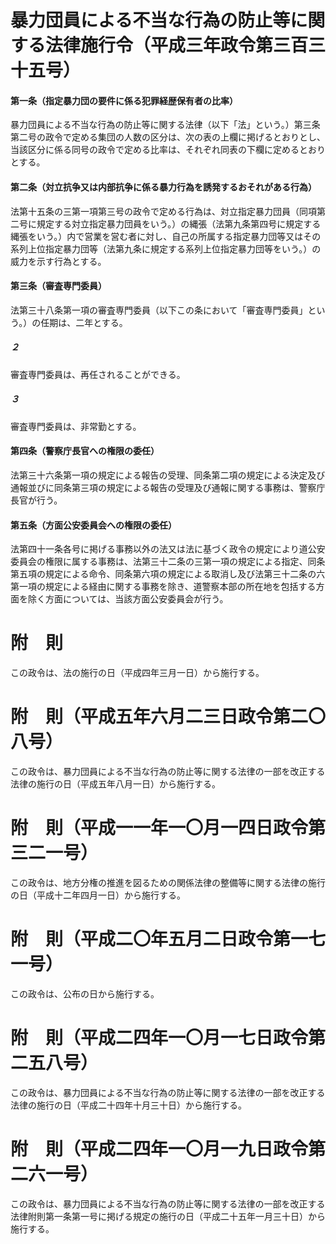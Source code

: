 # 暴力団員による不当な行為の防止等に関する法律施行令（平成三年政令第三百三十五号）
#### 第一条（指定暴力団の要件に係る犯罪経歴保有者の比率）
暴力団員による不当な行為の防止等に関する法律（以下「法」という。）第三条第二号の政令で定める集団の人数の区分は、次の表の上欄に掲げるとおりとし、当該区分に係る同号の政令で定める比率は、それぞれ同表の下欄に定めるとおりとする。
#### 第二条（対立抗争又は内部抗争に係る暴力行為を誘発するおそれがある行為）
法第十五条の三第一項第三号の政令で定める行為は、対立指定暴力団員（同項第二号に規定する対立指定暴力団員をいう。）の縄張（法第九条第四号に規定する縄張をいう。）内で営業を営む者に対し、自己の所属する指定暴力団等又はその系列上位指定暴力団等（法第九条に規定する系列上位指定暴力団等をいう。）の威力を示す行為とする。
#### 第三条（審査専門委員）
法第三十八条第一項の審査専門委員（以下この条において「審査専門委員」という。）の任期は、二年とする。
##### ２
審査専門委員は、再任されることができる。
##### ３
審査専門委員は、非常勤とする。
#### 第四条（警察庁長官への権限の委任）
法第三十六条第一項の規定による報告の受理、同条第二項の規定による決定及び通報並びに同条第三項の規定による報告の受理及び通報に関する事務は、警察庁長官が行う。
#### 第五条（方面公安委員会への権限の委任）
法第四十一条各号に掲げる事務以外の法又は法に基づく政令の規定により道公安委員会の権限に属する事務は、法第三十二条の三第一項の規定による指定、同条第五項の規定による命令、同条第六項の規定による取消し及び法第三十二条の六第一項の規定による経由に関する事務を除き、道警察本部の所在地を包括する方面を除く方面については、当該方面公安委員会が行う。
# 附　則
この政令は、法の施行の日（平成四年三月一日）から施行する。
# 附　則（平成五年六月二三日政令第二〇八号）
この政令は、暴力団員による不当な行為の防止等に関する法律の一部を改正する法律の施行の日（平成五年八月一日）から施行する。
# 附　則（平成一一年一〇月一四日政令第三二一号）
この政令は、地方分権の推進を図るための関係法律の整備等に関する法律の施行の日（平成十二年四月一日）から施行する。
# 附　則（平成二〇年五月二日政令第一七一号）
この政令は、公布の日から施行する。
# 附　則（平成二四年一〇月一七日政令第二五八号）
この政令は、暴力団員による不当な行為の防止等に関する法律の一部を改正する法律の施行の日（平成二十四年十月三十日）から施行する。
# 附　則（平成二四年一〇月一九日政令第二六一号）
この政令は、暴力団員による不当な行為の防止等に関する法律の一部を改正する法律附則第一条第一号に掲げる規定の施行の日（平成二十五年一月三十日）から施行する。
